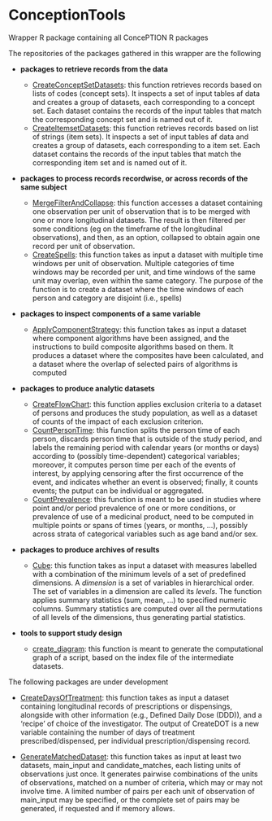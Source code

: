 # ConceptionTools
Wrapper R package containing all ConcePTION R packages

The repositories of the packages gathered in this wrapper are the following


- **packages to retrieve records from the data**

   - [CreateConceptSetDatasets](https://github.com/ARS-toscana/CreateConceptSetDatasets): this function retrieves records based on lists of codes (concept sets). It inspects a set of input tables af data and creates a group of datasets, each corresponding to a concept set. Each dataset contains the records of the input tables that match the corresponding concept set and is named out of it.
   - [CreateItemsetDatasets](https://github.com/ARS-toscana/CreateItemsetDatasets): this function retrieves records based on list of strings (item sets). It inspects a set of input tables af data and creates a group of datasets, each corresponding to a item set. Each dataset contains the records of the input tables that match the corresponding item set and is named out of it.

- **packages to process records recordwise, or across records of the same subject** 

   - [MergeFilterAndCollapse](https://github.com/ARS-toscana/MergeFilterAndCollapse): this function accesses a dataset containing one observation per unit of observation that is to be merged with one or more longitudinal datasets. The result is then filtered per some conditions (eg on the timeframe of the longitudinal observations), and then, as an option, collapsed to obtain again one record per unit of observation.
   - [CreateSpells](https://github.com/ARS-toscana/CreateSpells): this function takes as input a dataset with multiple time windows per unit of observation. Multiple categories of time windows may be recorded per unit, and time windows of the same unit may overlap, even within the same category. The purpose of the function is to create a dataset where the time windows of each person and category are disjoint (i.e., spells)

- **packages to inspect components of a same variable** 

   - [ApplyComponentStrategy](https://github.com/ARS-toscana/ApplyComponentStrategy): this function takes as input a dataset where component algorithms have been assigned, and the instructions to build composite algorithms based on them. It produces a dataset where the composites have been calculated, and a dataset where the overlap of selected pairs of algorithms is computed

- **packages to produce analytic datasets** 

   - [CreateFlowChart](https://github.com/IMI-ConcePTION/CreateFlowChart): this function applies exclusion criteria to a dataset of persons and produces the study population, as well as a dataset of counts of the impact of each exclusion criterion.
   - [CountPersonTime](https://github.com/IMI-ConcePTION/CountPersonTime): this function splits the person time of each person, discards person time that is outside of the study period, and labels the remaining period with calendar years (or months or days) according to (possibly time-dependent) categorical variables; moreover, it computes person time per each of the events of interest, by applying censoring after the first occurrence of the event, and indicates whether an event is observed; finally, it counts events; the putput can be individual or aggregated.
   - [CountPrevalence](https://github.com/IMI-ConcePTION/CountPrevalence): this function is meant to be used in studies where point and/or period prevalence of one or more conditions, or prevalence of use of a medicinal product, need to be computed in multiple points or spans of times (years, or months, ...), possibly across strata of categorical variables such as age band and/or sex.

- **packages to produce archives of results** 

  - [Cube](https://github.com/ARS-toscana/Cube/wiki): this function takes as input a dataset with measures labelled with a combination of the minimum levels of a set of predefined dimensions. A _dimension_ is a set of variables in hierarchical order. The set of variables in a dimension are called its _levels_. The function applies summary statistics (sum, mean, ...) to specified numeric columns. Summary statistics are computed over all the permutations of all levels of the dimensions, thus generating partial statistics.

   
- **tools to support study design** 
   - [create_diagram](https://github.com/ARS-toscana/draw.ioR): this function is meant to generate the computational graph of a script, based on the index file of the intermediate datasets.
   
The following packages are under development

   - [CreateDaysOfTreatment](https://github.com/IMI-ConcePTION/CreateDaysOfTreatment): this function takes as input a dataset containing longitudinal records of prescriptions or dispensings, alongside with other information (e.g., Defined Daily Dose (DDD)), and a ‘recipe’ of choice of the investigator. The output of CreateDOT is a new variable containing the number of days of treatment prescribed/dispensed, per individual prescription/dispensing record. 
  
  - [GenerateMatchedDataset](https://github.com/ARS-toscana/GenerateMatchedDataset/wiki): this function takes as input at least two datasets, main_input and candidate_matches, each listing units of observations just once. It generates pairwise combinations of the units of observations, matched on a number of criteria, which may or may not involve time. A limited number of pairs per each unit of observation of main_input may be specified, or the complete set of pairs may be generated, if requested and if memory allows.
